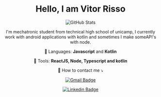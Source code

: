 <h1 align='center'>
 Hello, I am Vitor Risso
 </h1>

<p align='center'>
 <img src="https://github-readme-stats.vercel.app/api?username=vitor-risso&&show_icons=true&theme=radical&line_height=27&v=5" alt="GitHub Stats" /> 
</p>

<p align="center"> 
  I'm mechatronic student from technical high school of unicamp, I currently work with android applications with kotlin and sometimes I make someAPI's with node.
</p>


<p align="center">
  🦄 Languages: <strong>Javascript</strong> and
             <strong> Kotlin </strong>
</p>

<p align="center">
  💼 Tools: <strong>ReactJS, Node, Typescript and kotlin</strong>
</p>

<p align="center">
  💌 How to contact me ⤵️
</p>


<div align='center' display='flex'>  
 
  [![Gmail Badge](https://img.shields.io/badge/-Gmail-c14438?style=for-the-badge&logo=Gmail&logoColor=white&link=mailto:contato.vitorrisso@gmail.com)](mailto:contato.vitorrisso@gmail.com)

  

  [![Linkedin Badge](https://img.shields.io/badge/-LinkedIn-blue?style=for-the-badge&logo=Linkedin&logoColor=white&link=https:https://www.linkedin.com/in/vitor-risso)](https://www.linkedin.com/in/vitor-risso)
</div>
 
